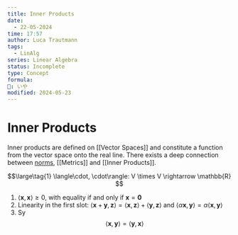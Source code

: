 ```yaml
---
title: Inner Products
date:
  - 22-05-2024
time: 17:57
author: Luca Trautmann
tags:
  - LinAlg
series: Linear Algebra
status: Incomplete
type: Concept
formula: 
🍙: いや
modified: 2024-05-23
---
```

# Inner Products
Inner products are defined on [[Vector Spaces]] and constitute a function from the vector space onto the real line. There exists a deep connection between [norms](Norms%20in%20Linear%20Algebra), [[Metrics]] and [[Inner Products]]. 


$$\large\tag{1}
\langle\cdot, \cdot\rangle: V \times V \rightarrow \mathbb{R}
$$

1. $\langle\mathbf{x}, \mathbf{x}\rangle \geq 0$, with equality if and only if $\mathbf{x}=\mathbf{0}$
2. Linearity in the first slot: $\langle\mathbf{x}+\mathbf{y}, \mathbf{z}\rangle=\langle\mathbf{x}, \mathbf{z}\rangle+\langle\mathbf{y}, \mathbf{z}\rangle$ and $\langle\alpha \mathbf{x}, \mathbf{y}\rangle=\alpha\langle\mathbf{x}, \mathbf{y}\rangle$
3. Sy
$$
\langle\mathbf{x}, \mathbf{y}\rangle=\langle\mathbf{y}, \mathbf{x}\rangle
$$
